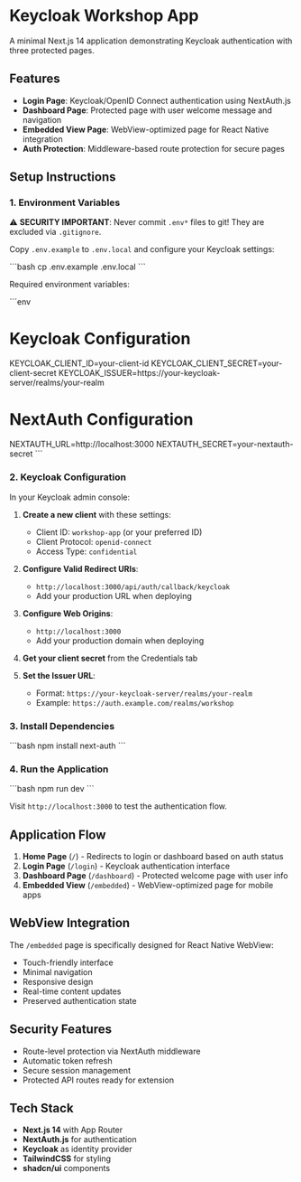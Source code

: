# Keycloak Workshop App

A minimal Next.js 14 application demonstrating Keycloak authentication with three protected pages.

## Features

- **Login Page**: Keycloak/OpenID Connect authentication using NextAuth.js
- **Dashboard Page**: Protected page with user welcome message and navigation
- **Embedded View Page**: WebView-optimized page for React Native integration
- **Auth Protection**: Middleware-based route protection for secure pages

## Setup Instructions

### 1. Environment Variables

⚠️ **SECURITY IMPORTANT**: Never commit `.env*` files to git! They are excluded via `.gitignore`.

Copy `.env.example` to `.env.local` and configure your Keycloak settings:

\`\`\`bash
cp .env.example .env.local
\`\`\`

Required environment variables:

\`\`\`env
# Keycloak Configuration
KEYCLOAK_CLIENT_ID=your-client-id
KEYCLOAK_CLIENT_SECRET=your-client-secret
KEYCLOAK_ISSUER=https://your-keycloak-server/realms/your-realm

# NextAuth Configuration
NEXTAUTH_URL=http://localhost:3000
NEXTAUTH_SECRET=your-nextauth-secret
\`\`\`

### 2. Keycloak Configuration

In your Keycloak admin console:

1. **Create a new client** with these settings:
   - Client ID: `workshop-app` (or your preferred ID)
   - Client Protocol: `openid-connect`
   - Access Type: `confidential`

2. **Configure Valid Redirect URIs**:
   - `http://localhost:3000/api/auth/callback/keycloak`
   - Add your production URL when deploying

3. **Configure Web Origins**:
   - `http://localhost:3000`
   - Add your production domain when deploying

4. **Get your client secret** from the Credentials tab

5. **Set the Issuer URL**:
   - Format: `https://your-keycloak-server/realms/your-realm`
   - Example: `https://auth.example.com/realms/workshop`

### 3. Install Dependencies

\`\`\`bash
npm install next-auth
\`\`\`

### 4. Run the Application

\`\`\`bash
npm run dev
\`\`\`

Visit `http://localhost:3000` to test the authentication flow.

## Application Flow

1. **Home Page** (`/`) - Redirects to login or dashboard based on auth status
2. **Login Page** (`/login`) - Keycloak authentication interface
3. **Dashboard Page** (`/dashboard`) - Protected welcome page with user info
4. **Embedded View** (`/embedded`) - WebView-optimized page for mobile apps

## WebView Integration

The `/embedded` page is specifically designed for React Native WebView:

- Touch-friendly interface
- Minimal navigation
- Responsive design
- Real-time content updates
- Preserved authentication state

## Security Features

- Route-level protection via NextAuth middleware
- Automatic token refresh
- Secure session management
- Protected API routes ready for extension

## Tech Stack

- **Next.js 14** with App Router
- **NextAuth.js** for authentication
- **Keycloak** as identity provider
- **TailwindCSS** for styling
- **shadcn/ui** components
